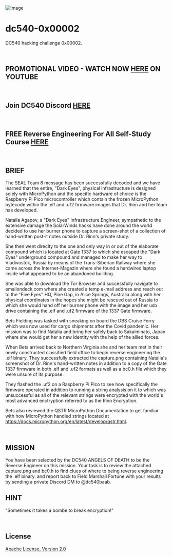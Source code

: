 ![image](https://github.com/mytechnotalent/dc540-0x00001/blob/main/DC540%20Angels%20Of%20Death.png?raw=true)

# dc540-0x00002
DC540 hacking challenge 0x00002.

<br>

## PROMOTIONAL VIDEO - WATCH NOW [HERE](https://youtu.be/YJAa4o7WXkE) ON YOUTUBE

<br>

## Join DC540 Discord [HERE](https://discord.gg/TC9V9RCr5U)

<br>

## FREE Reverse Engineering For All Self-Study Course [HERE](https://github.com/mytechnotalent/Reverse-Engineering-Tutorial)

<br>

## BRIEF
The SEAL Team 8 message has been successfully decoded and we have learned that the entire, "Dark Eyes", physical infrastructure is designed solely with MicroPython and the specific hardware of choice is the Raspberry Pi Pico microcontroller which contain the frozen MicroPython bytecode within the .elf and .uf2 firmware images that Dr. Rinn and her team has developed.

Natalia Agapov, a "Dark Eyes" Infrastructure Engineer, sympathetic to the extensive damage the SolarWinds hacks have done around the world decided to use her burner phone to capture a screen-shot of a collection of hand-written post-it notes outside Dr. Rinn's private study.

She then went direclty to the one and only way in or out of the elaborate compound which is located at Gate 1337 to which she escaped the "Dark Eyes" underground compound and managed to make her way to Vladivostok, Russia by means of the Trans-Siberian Railway where she came across the Internet-Magazin where she found a hardwired laptop inside what appeared to be an abandoned building.

She was able to download the Tor Browser and successfully navigate to emailondeck.com where she created a temp e-mail address and reach out to the "Five Eyes" HQ, Pine Gap, in Alice Springs, Australia along with her physical coordinates in the hopes she might be rescued out of Russia to which she would hand off her burner phone with the image and her usb drive containing the .elf and .uf2 firmware of the 1337 Gate firmware.

Bets Fielding was tasked with sneaking on board the DBS Cruise Ferry which was now used for cargo shipments after the Covid pandemic.  Her mission was to find Natalia and bring her safely back to Sakaiminato, Japan where she would get her a new identity with the help of the allied forces.

When Bets arrived back to Northern Virginia she and her team met in their newly constructed classified field office to begin reverse engineering the .elf binary.  They successfully extracted the capture.png containing Natalia's screenshot of Dr. Rinn's hand-written notes in addition to a copy of the Gate 1337 firmware in both .elf and .uf2 formats as well as a bc0.h file which they were unsure of its purpose.

They flashed the .uf2 on a Raspberry Pi Pico to see how specifically the firmware operated in addition to running a string analysis on it to which was unsuccessful as all of the relevant strings were encrypted with the world's most advanced enctryption referred to as the Rinn Encryption.

Bets also reviewed the QSTR MicroPython Documentation to get familiar with how MicroPython handled strings located at https://docs.micropython.org/en/latest/develop/qstr.html.

<br>

## MISSION
You have been selected by the DC540 ANGELS OF DEATH to be the Reverse Engineer on this mission.  Your task is to review the attached capture.png and bc0.h to find clues of where to being reverse engineering the .elf binary.   and report back to Field Marshall Fortune with your results by sending a private Discord DM to @dc540baab.

## HINT
"Sometimes it takes a bombe to break encryption!"

<br>

## License
[Apache License, Version 2.0](https://www.apache.org/licenses/LICENSE-2.0)
